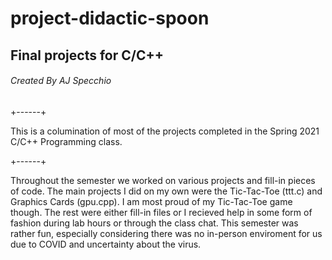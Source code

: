 # project-didactic-spoon
## Final projects for C/C++
###### Created By AJ Specchio

+------+

This is a columination of most of the projects completed in the Spring 2021 C/C++ Programming class.

+------+

Throughout the semester we worked on various projects and fill-in pieces of code. The main projects I did on my own were the Tic-Tac-Toe (ttt.c) and Graphics Cards (gpu.cpp). I am most proud of my Tic-Tac-Toe game though. The rest were either fill-in files or I recieved help in some form of fashion during lab hours or through the class chat. This semester was rather fun, especially considering there was no in-person enviroment for us due to COVID and uncertainty about the virus.
